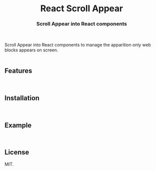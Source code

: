 <h1 align="center">React Scroll Appear</h1>
<h3 align="center">Scroll Appear into React components</h3>

<br><br>
Scroll Appear into React components to manage the apparition only web blocks appears on screen.
<br><br>

## Features


<br>

## Installation

<br>

## Example

<br>

## License
MIT.
